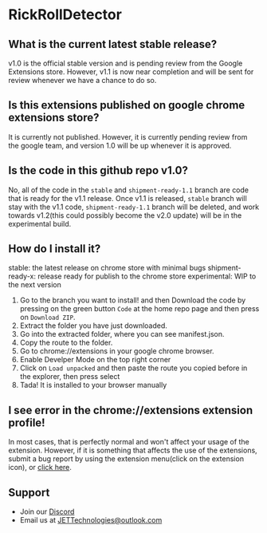 # RickRollDetector

## What is the current latest stable release?

v1.0 is the official stable version and is pending review from the Google Extensions store. However, v1.1 is now near completion and will be sent for review whenever we have a chance to do so.

## Is this extensions published on google chrome extensions store?

It is currently not published. However, it is currently pending review from the google team, and version 1.0 will be up whenever it is approved. 

## Is the code in this github repo v1.0?

No, all of the code in the `stable` and `shipment-ready-1.1` branch are code that is ready for the v1.1 release. Once v1.1 is released, `stable` branch will stay with the v1.1 code, `shipment-ready-1.1` branch will be deleted, and work towards v1.2(this could possibly become the v2.0 update) will be in the experimental build.

## How do I install it?

stable: the latest release on chrome store with minimal bugs
shipment-ready-x: release ready for publish to the chrome store
experimental: WIP to the next version

1. Go to the branch you want to install! and then Download the code by pressing on the green button `Code` at the home repo page and then press on `Download ZIP`.
2. Extract the folder you have just downloaded.
3. Go into the extracted folder, where you can see manifest.json.
4. Copy the route to the folder.
5. Go to chrome://extensions in your google chrome browser.
6. Enable Develper Mode on the top right corner
7. Click on `Load unpacked` and then paste the route you copied before in the explorer, then press select
8. Tada! It is installed to your browser manually

## I see error in the chrome://extensions extension profile!

In most cases, that is perfectly normal and won't affect your usage of the extension. However, if it is something that affects the use of the extensions, submit a bug report by using the extension menu(click on the extension icon), or [click here](https://forms.gle/wXihhprFn6PpxbGq8).

## Support

- Join our [Discord](https://discord.gg/3nfh2vxrcB)
- Email us at JETTechnologies@outlook.com